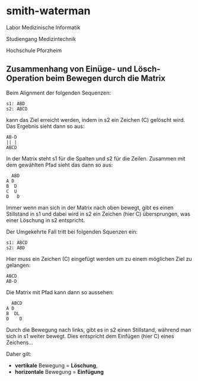 # smith-waterman

Labor Medizinische Informatik

Studiengang Medizintechnik

Hochschule Pforzheim

## Zusammenhang von Einüge- und Lösch-Operation beim Bewegen durch die Matrix

Beim Alignment der folgenden Sequenzen:

```text
s1: ABD
s2: ABCD
```

kann das Ziel erreicht werden, indem in s2 ein Zeichen (C) gelöscht wird. Das Ergebnis sieht dann so aus:

```text
AB-D
|| |
ABCD
```

In der Matrix steht s1 für die Spalten und s2 für die Zeilen. Zusammen mit dem gewählten Pfad sieht das dann so aus:

```text
  ABD
A D
B  D
C  U
D   D
```

Immer wenn man sich in der Matrix nach oben bewegt, gibt es einen Stillstand in s1 und dabei wird in s2 ein Zeichen (hier C) übersprungen, was einer Löschung in s2 entspricht.

Der Umgekehrte Fall tritt bei folgenden Squenzen ein:

```text
s1: ABCD
s2: ABD
```

Hier muss ein Zeichen (C) eingefügt werden um zu einem möglichen Ziel zu gelangen:

```text
ABCD
AB-D
```

Die Matrix mit Pfad kann dann so aussehen:

```text
  ABCD
A D
B  DL
D    D
```

Durch die Bewegung nach links, gibt es in s2 einen Stillstand, während man sich in s1 weiter bewegt. Dies entspricht dem Einfügen (hier C) eines Zeichens...

Daher gilt:

* **vertikale** Bewegung = **Löschung**,
* **horizontale** Bewegung = **Einfügung**